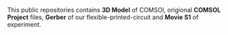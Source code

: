 This public repositories contains **3D Model** of COMSOl, origional **COMSOL Project** files, **Gerber** of our flexible-printed-circuit and **Movie S1** of experiment.
